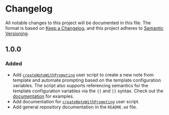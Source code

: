 # Changelog

All notable changes to this project will be documented in this file. The format
is based on [Keep a Changelog](https://keepachangelog.com/en/1.0.0/), and this
project adheres to [Semantic Versioning](https://semver.org/spec/v2.0.0.html).

## 1.0.0

### Added

- Add [`createNoteWithPrompting`](docs/createNoteWithPrompting.md) user script
  to create a new note from template and automate prompting based on the
  template configuration variables. The script also supports referencing
  semantics for the template configuration variables via the `{{` and `}}`
  syntax. Check out the [documentation](docs/createNoteWithPrompting.md) for
  examples.
- Add documentation for
  [`createNoteWithPrompting`](docs/createNoteWithPrompting.md) user script.
- Add general repository documentation in the `README.md` file.
